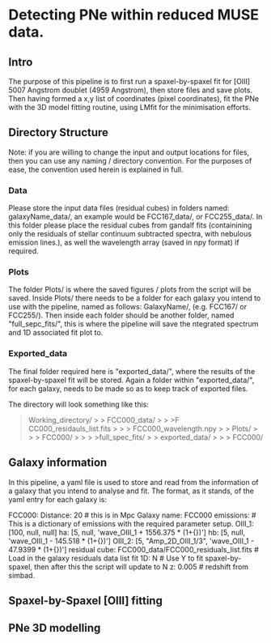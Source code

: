# Detecting PNe within reduced MUSE data.

## Intro

The purpose of this pipeline is to first run a spaxel-by-spaxel fit for [OIII] 5007 Angstrom doublet (4959 Angstrom), then store files and save plots. Then having formed a x,y list of coordinates (pixel coordinates), fit the PNe with the 3D model fitting routine, using LMfit for the minimisation efforts.

## Directory Structure
Note: if you are willing to change the input and output locations for files, then you can use any naming / directory convention. For the purposes of ease, the convention used herein is explained in full.

### Data
Please store the input data files (residual cubes) in folders named: galaxyName_data/, an example would be FCC167_data/, or FCC255_data/. In this folder please place the residual cubes from gandalf fits (containining only the residuals of stellar continuum subtracted spectra, with nebulous emission lines.), as well the wavelength array (saved in npy format) if required.

### Plots
The folder Plots/ is where the saved figures / plots from the script will be saved. Inside Plots/ there needs to be a folder for each galaxy you intend to use with the pipeline, named as follows: GalaxyName/, (e.g. FCC167/ or FCC255/). Then inside each folder should be another folder, named "full_sepc_fits/", this is where the pipeline will save the ntegrated spectrum and 1D associated fit plot to.

### Exported_data
The final folder required here is "exported_data/", where the results of the spaxel-by-spaxel fit will be stored. Again a folder within "exported_data/", for each galaxy, needs to be made so as to keep track of exported files.

The directory will look something like this:

> Working_directory/
    > > FCC000_data/
        > > >F CC000_residauls_list.fits
        > > > FCC000_wavelength.npy
    > > Plots/
        > > > FCC000/
            > > > >full_spec_fits/
    > >  exported_data/
        > > > FCC000/

## Galaxy information
In this pipeline, a yaml file is used to store and read from the information of a galaxy that you intend to analyse and fit.
The format, as it stands, of the yaml entry for each galaxy is:

FCC000:
    Distance: 20 # this is in Mpc
    Galaxy name: FCC000
    emissions: # This is a dictionary of emissions with the required parameter setup.
        OIII_1: [100, null, null]
        ha: [5, null, 'wave_OIII_1 + 1556.375 * (1+{})']
        hb: [5, null, 'wave_OIII_1 - 145.518 * (1+{})']
        OIII_2: [5, "Amp_2D_OIII_1/3", 'wave_OIII_1 - 47.9399 * (1+{})']
    residual cube: FCC000_data/FCC000_residuals_list.fits # Load in the galaxy residuals data list
    fit 1D: N # Use Y to fit spaxel-by-spaxel, then after this the script will update to N
    z: 0.005 # redshift from simbad.

## Spaxel-by-Spaxel [OIII] fitting



## PNe 3D modelling
